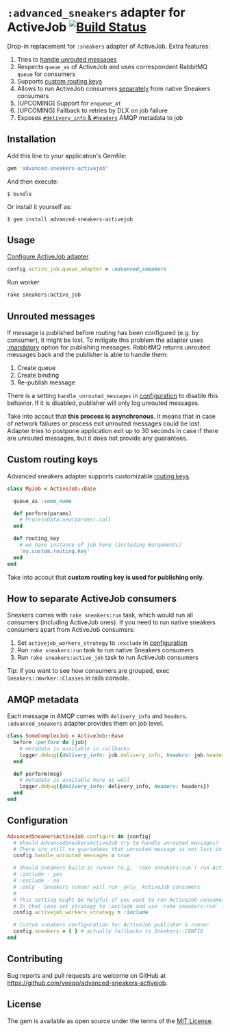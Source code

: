 # `:advanced_sneakers` adapter for ActiveJob [![Build Status](https://travis-ci.com/veeqo/advanced-sneakers-activejob.svg?branch=master)](https://travis-ci.com/veeqo/advanced-sneakers-activejob)

Drop-in replacement for `:sneakers` adapter of ActiveJob. Extra features:

1. Tries to [handle unrouted messages](#unrouted-messages)
2. Respects `queue_as` of ActiveJob and uses correspondent RabbitMQ `queue` for consumers
3. Supports [custom routing keys](#custom-routing-keys)
4. Allows to run ActiveJob consumers [separately](#how-to-separate-activejob-consumers) from native Sneakers consumers
5. [UPCOMING] Support for `enqueue_at`
6. [UPCOMING] Fallback to retries by DLX on job failure
7. Exposes [`#delivery_info` & `#headers`](#amqp-metadata) AMQP metadata to job

## Installation

Add this line to your application's Gemfile:

```ruby
gem 'advanced-sneakers-activejob'
```

And then execute:

    $ bundle

Or install it yourself as:

    $ gem install advanced-sneakers-activejob

## Usage

[Configure ActiveJob adapter](https://edgeguides.rubyonrails.org/active_job_basics.html#setting-the-backend)
```ruby
config.active_job.queue_adapter = :advanced_sneakers
```

Run worker
```sh
rake sneakers:active_job
```

## Unrouted messages

If message is published before routing has been configured (e.g. by consumer), it might be lost. To mitigate this problem the adapter uses [:mandatory](http://rubybunny.info/articles/exchanges.html#publishing_messages_as_mandatory) option for publishing messages. RabbitMQ returns unrouted messages back and the publisher is able to handle them:

1. Create queue
2. Create binding
3. Re-publish message

There is a setting `handle_unrouted_messages` in [configuration](#configuration) to disable this behavior. If it is disabled, publisher will only log unrouted messages.

Take into accout that **this process is asynchronous**. It means that in case of network failures or process exit unrouted messages could be lost. Adapter tries to postpone application exit up to 30 seconds in case if there are unrouted messages, but it does not provide any guarantees.

## Custom routing keys

Advanced sneakers adapter supports customizable [routing keys](https://www.rabbitmq.com/tutorials/tutorial-four-ruby.html).

```ruby
class MyJob < ActiveJob::Base

  queue_as :some_name

  def perform(params)
    # ProcessData.new(params).call
  end

  def routing_key
    # we have instance of job here (including #arguments)
    'my.custom.routing.key'
  end
end
```

Take into accout that **custom routing key is used for publishing only**.

## How to separate ActiveJob consumers

Sneakers comes with `rake sneakers:run` task, which would run all consumers (including ActiveJob ones). If you need to run native sneakers consumers apart from ActiveJob consumers:
1. Set `activejob_workers_strategy` to `:exclude` in [configuration](#configuration)
2. Run `rake sneakers:run` task to run native Sneakers consumers
3. Run `rake sneakers:active_job` task to run ActiveJob consumers

Tip: if you want to see how consumers are grouped, exec `Sneakers::Worker::Classes` in rails console.

## AMQP metadata

Each message in AMQP comes with `delivery_info` and `headers`. `:advanced_sneakers` adapter provides them on job level.

```ruby
class SomeComplexJob < ActiveJob::Base
  before :perform do |job|
    # metadata is available in callbacks
    logger.debug({delivery_info: job.delivery_info, headers: job.headers})
  end

  def perform(msg)
    # metadata is available here as well
    logger.debug({delivery_info: delivery_info, headers: headers})
  end
end
```

## Configuration

```ruby
AdvancedSneakersActiveJob.configure do |config|
  # Should AdvancedSneakersActiveJob try to handle unrouted messages?
  # There are still no guarantees that unrouted message is not lost in case of network failure or process exit.
  config.handle_unrouted_messages = true

  # Should Sneakers build-in runner (e.g. `rake sneakers:run`) run ActiveJob consumers?
  # :include - yes
  # :exclude - no
  # :only - Sneakers runner will run _only_ ActiveJob consumers
  #
  # This setting might be helpful if you want to run ActiveJob consumers apart from native Sneakers consumers.
  # In that case set strategy to :exclude and use `rake sneakers:run` for native and `rake sneakers:active_job` for ActiveJob consumers
  config.activejob_workers_strategy = :include

  # Custom sneakers configuration for ActiveJob publisher & runner
  config.sneakers = { } # actually fallbacks to Sneakers::CONFIG
end
```

## Contributing

Bug reports and pull requests are welcome on GitHub at https://github.com/veeqo/advanced-sneakers-activejob.

## License

The gem is available as open source under the terms of the [MIT License](https://opensource.org/licenses/MIT).
